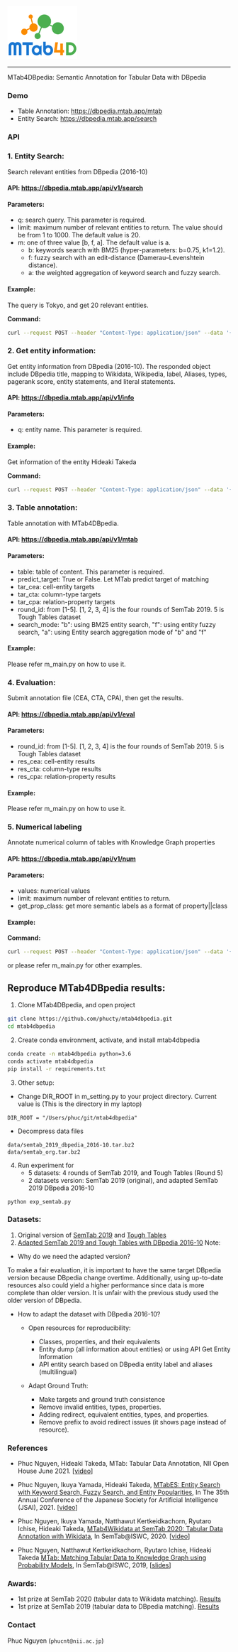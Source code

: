 <img src="interface/static/images/logo_mtab_1.png" height="120" alt="MTab4D">

---
MTab4DBpedia: Semantic Annotation for Tabular Data with DBpedia

### Demo
- Table Annotation: https://dbpedia.mtab.app/mtab
- Entity Search: https://dbpedia.mtab.app/search

### API

### 1. Entity Search: 
Search relevant entities from DBpedia (2016-10)

#### API: https://dbpedia.mtab.app/api/v1/search

#### Parameters: 
- q: search query. This parameter is required.
- limit: maximum number of relevant entities to return. The value should be from 1 to 1000. The default value is 20.
- m: one of three value [b, f, a]. The default value is a.
    - b: keywords search with BM25 (hyper-parameters: b=0.75, k1=1.2).
    - f: fuzzy search with an edit-distance (Damerau–Levenshtein distance). 
    - a: the weighted aggregation of keyword search and fuzzy search. 
      
#### Example:
The query is Tokyo, and get 20 relevant entities.

**Command:** 
```bash
curl --request POST --header "Content-Type: application/json" --data '{"q":"Tokyo", "limit":20}' https://dbpedia.mtab.app/api/v1/search
```

### 2. Get entity information: 
Get entity information from DBpedia (2016-10). The responded object include DBpedia title, mapping to Wikidata, Wikipedia, label, Aliases, types, pagerank score, entity statements, and literal statements. 

#### API: https://dbpedia.mtab.app/api/v1/info

#### Parameters: 
- q: entity name. This parameter is required.

#### Example: 
Get information of the entity Hideaki Takeda

**Command:** 
```bash
curl --request POST --header "Content-Type: application/json" --data '{"q":"Hideaki Takeda"}' https://dbpedia.mtab.app/api/v1/info
```

### 3. Table annotation:
Table annotation with MTab4DBpedia. 

#### API: https://dbpedia.mtab.app/api/v1/mtab

#### Parameters: 
- table: table of content. This parameter is required.
- predict_target: True or False. Let MTab predict target of matching
- tar_cea: cell-entity targets
- tar_cta: column-type targets
- tar_cpa: relation-property targets
- round_id: from [1-5]. [1, 2, 3, 4] is the four rounds of SemTab 2019. 5 is Tough Tables dataset
- search_mode: "b": using BM25 entity search, "f": using entity fuzzy search, "a": using Entity search aggregation mode of "b" and "f"

#### Example:
Please refer m_main.py on how to use it. 

### 4. Evaluation:
Submit annotation file (CEA, CTA, CPA), then get the results.

#### API: https://dbpedia.mtab.app/api/v1/eval

#### Parameters: 
- round_id: from [1-5]. [1, 2, 3, 4] is the four rounds of SemTab 2019. 5 is Tough Tables dataset
- res_cea: cell-entity results
- res_cta: column-type results
- res_cpa: relation-property results

#### Example:
Please refer m_main.py on how to use it. 

### 5. Numerical labeling
Annotate numerical column of tables with Knowledge Graph properties

#### API: https://dbpedia.mtab.app/api/v1/num

#### Parameters:
- values: numerical values
- limit: maximum number of relevant entities to return. 
- get_prop_class: get more semantic labels as a format of property||class

#### Example:

**Command:** 
```bash
curl --request POST --header "Content-Type: application/json" --data '{"values":[1.50, 1.51, 1.52, 1.53, 1.54], "limit": 5}' https://dbpedia.mtab.app/api/v1/num
```
or please refer m_main.py for other examples. 

## Reproduce MTab4DBpedia results:
1. Clone MTab4DBpedia, and open project
```bash
git clone https://github.com/phucty/mtab4dbpedia.git
cd mtab4dbpedia
```

2. Create conda environment, activate, and install mtab4dbpedia
```bash
conda create -n mtab4dbpedia python=3.6
conda activate mtab4dbpedia
pip install -r requirements.txt
```

3. Other setup:

- Change DIR_ROOT in m_setting.py to your project directory. Current value is (This is the directory in my laptop)
```
DIR_ROOT = "/Users/phuc/git/mtab4dbpedia"
```

- Decompress data files
```
data/semtab_2019_dbpedia_2016-10.tar.bz2
data/semtab_org.tar.bz2
```

4. Run experiment for 
   - 5 datasets: 4 rounds of SemTab 2019, and Tough Tables (Round 5)
   - 2 datasets version: SemTab 2019 (original), and adapted SemTab 2019 DBpedia 2016-10
```
python exp_semtab.py
```


### Datasets:
1. Original version of [SemTab 2019](https://doi.org/10.5281/zenodo.3518530) and [Tough Tables](https://doi.org/10.5281/zenodo.3840646)
2. [Adapted SemTab 2019 and Tough Tables with DBpedia 2016-10](http://doi.org/10.5281/zenodo.4922769)
Note:
- Why do we need the adapted version? 
  
To make a fair evaluation, it is important to have the same target DBpedia version because DBpedia change overtime. Additionally, using up-to-date resources also could yield a higher performance since data is more complete than older version. It is unfair with the previous study used the older version of DBpedia.

- How to adapt the dataset with DBpedia 2016-10?
  - Open resources for reproducibility:
    - Classes, properties, and their equivalents
    - Entity dump (all information about entities) or using API Get Entity Information 
    - API entity search based on DBpedia entity label and aliases (multilingual)
      
  - Adapt Ground Truth:
    - Make targets and ground truth consistence
    - Remove invalid entities, types, properties.
    - Adding redirect, equivalent entities, types, and properties.
    - Remove prefix to avoid redirect issues (it shows page instead of resource).
    
### References
- Phuc Nguyen, Hideaki Takeda, MTab: Tabular Data Annotation, NII Open House June 2021. [[video](https://youtu.be/1ByffPp2alg?t=3269)]

- Phuc Nguyen, Ikuya Yamada, Hideaki Takeda, [MTabES: Entity Search with Keyword Search, Fuzzy Search, and Entity Popularities](https://drive.google.com/file/d/10Tl0Qd5gxFSiCsnSjJbvRSUiDXW-Kifn/view?usp=sharing), In The 35th Annual Conference of the Japanese Society for Artificial Intelligence (JSAI), 2021. [[video](https://drive.google.com/file/d/1gYSP619HcMT-sE6iD3LiQeRtZw9UZTWQ/view?usp=sharing)]


- Phuc Nguyen, Ikuya Yamada, Natthawut Kertkeidkachorn, Ryutaro Ichise, Hideaki Takeda, [MTab4Wikidata at SemTab 2020: Tabular Data Annotation with Wikidata](http://ceur-ws.org/Vol-2775/paper9.pdf), In SemTab@ISWC, 2020. [[video](https://drive.google.com/file/d/1vz-6nkc9t6MQZYzgg-PZNLs-9TT86wRD/view?usp=sharing)]

  
- Phuc Nguyen, Natthawut Kertkeidkachorn, Ryutaro Ichise, Hideaki Takeda [MTab: Matching Tabular Data to Knowledge Graph using Probability Models](http://ceur-ws.org/Vol-2553/paper2.pdf), In SemTab@ISWC, 2019, [[slides](http://www.cs.ox.ac.uk/isg/challenges/sem-tab/2019/slides/MTab.pptx)]

  
### Awards:
- 1st prize at SemTab 2020 (tabular data to Wikidata matching). [Results](http://www.cs.ox.ac.uk/isg/challenges/sem-tab/2020/results.html)
- 1st prize at SemTab 2019 (tabular data to DBpedia matching). [Results](http://www.cs.ox.ac.uk/isg/challenges/sem-tab/2019/results.html)

### Contact
Phuc Nguyen (`phucnt@nii.ac.jp`)
